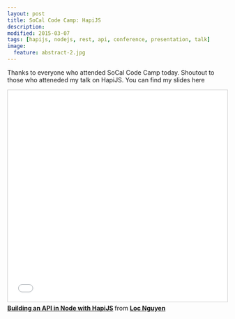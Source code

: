 ```yaml
---
layout: post
title: SoCal Code Camp: HapiJS
description: 
modified: 2015-03-07
tags: [hapijs, nodejs, rest, api, conference, presentation, talk]
image:
  feature: abstract-2.jpg
---
```


Thanks to everyone who attended SoCal Code Camp today. Shoutout to those who atteneded my talk on
HapiJS. You can find my slides here

<iframe src="//www.slideshare.net/slideshow/embed_code/45561741" width="595" height="485" frameborder="0" marginwidth="0" marginheight="0" scrolling="no" style="border:1px solid #CCC; border-width:1px; margin-bottom:5px; max-width: 100%;" allowfullscreen> </iframe> <div style="margin-bottom:5px"> <strong> <a href="//www.slideshare.net/lochnguyen/building-an-api-in-node-with-hapi-js" title="Building an API in Node with HapiJS" target="_blank">Building an API in Node with HapiJS</a> </strong> from <strong><a href="//www.slideshare.net/lochnguyen" target="_blank">Loc Nguyen</a></strong> </div>